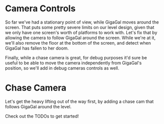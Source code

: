 # Camera Controls

So far we've had a stationary point of view, while GigaGal moves around the screen. That puts some pretty severe limits on our level design, given that we only have one screen's worth of platforms to work with. Let's fix that by allowing the camera to follow GigaGal around the screen. While we're at it, we'll also remove the floor at the bottom of the screen, and detect when GigaGal has fallen to her doom.

Finally, while a chase camera is great, for debug purposes it'd sure be useful to be able to move the camera independently from GigaGal's position, so we'll add in debug cameras controls as well.

# Chase Camera

Let's get the heavy lifting out of the way first, by adding a chase cam that follows GigaGal around the level.

Check out the TODOs to get started!

